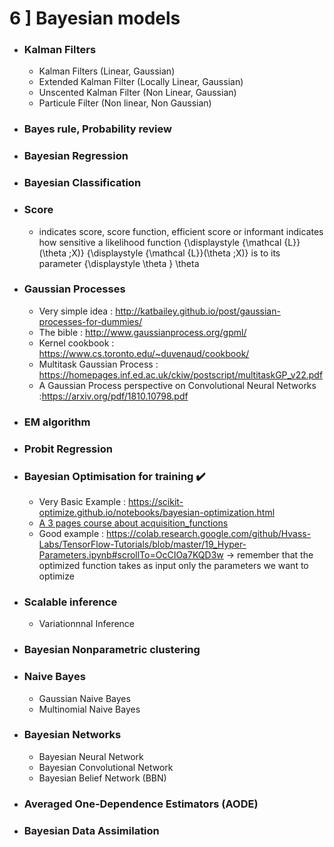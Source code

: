 
 # 6 ] Bayesian models
 
- ### Kalman Filters
  - Kalman Filters (Linear, Gaussian)
  - Extended Kalman Filter (Locally Linear, Gaussian)
  - Unscented Kalman Filter (Non Linear, Gaussian)
  - Particule Filter (Non linear, Non Gaussian)
- ### Bayes rule, Probability review
- ### Bayesian Regression
- ### Bayesian Classification
- ### Score
   - indicates score, score function, efficient score or informant indicates how sensitive a likelihood function {\displaystyle {\mathcal {L}}(\theta ;X)} {\displaystyle {\mathcal {L}}(\theta ;X)} is to its parameter {\displaystyle \theta } \theta 
- ### Gaussian Processes
   - Very simple idea : http://katbailey.github.io/post/gaussian-processes-for-dummies/
   - The bible : http://www.gaussianprocess.org/gpml/
   - Kernel cookbook : https://www.cs.toronto.edu/~duvenaud/cookbook/
   - Multitask Gaussian Process : https://homepages.inf.ed.ac.uk/ckiw/postscript/multitaskGP_v22.pdf
   - A Gaussian Process perspective on Convolutional Neural Networks :https://arxiv.org/pdf/1810.10798.pdf
- ### EM algorithm
- ### Probit Regression
- ### Bayesian Optimisation for training :heavy_check_mark:
  - Very Basic Example : https://scikit-optimize.github.io/notebooks/bayesian-optimization.html
  - [A 3 pages course about acquisition_functions](./ressources/Bayesian_Optimization.pdf)
  - Good example : https://colab.research.google.com/github/Hvass-Labs/TensorFlow-Tutorials/blob/master/19_Hyper-Parameters.ipynb#scrollTo=OcCIOa7KQD3w -> remember that the optimized function takes as input only the parameters we want to optimize
- ### Scalable inference
  - Variationnnal Inference
- ### Bayesian Nonparametric clustering
- ### Naive Bayes
  - Gaussian Naive Bayes
  - Multinomial Naive Bayes
- ### Bayesian Networks
  - Bayesian Neural Network
  - Bayesian Convolutional Network
  - Bayesian Belief Network (BBN)
- ### Averaged One-Dependence Estimators (AODE)
- ### Bayesian Data Assimilation

